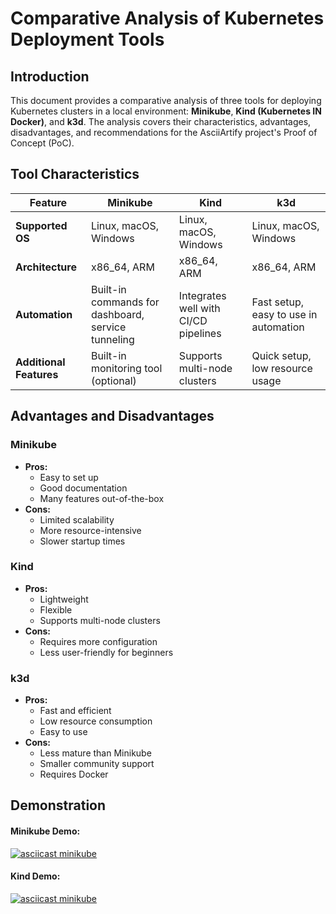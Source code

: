 # Comparative Analysis of Kubernetes Deployment Tools

## Introduction

This document provides a comparative analysis of three tools for deploying Kubernetes clusters in a local environment: **Minikube**, **Kind (Kubernetes IN Docker)**, and **k3d**. The analysis covers their characteristics, advantages, disadvantages, and recommendations for the AsciiArtify project's Proof of Concept (PoC).

## Tool Characteristics

| Feature                | Minikube                          | Kind                              | k3d                              |
|------------------------|-----------------------------------|-----------------------------------|----------------------------------|
| **Supported OS**       | Linux, macOS, Windows              | Linux, macOS, Windows              | Linux, macOS, Windows             |
| **Architecture**       | x86_64, ARM                        | x86_64, ARM                        | x86_64, ARM                       |
| **Automation**         | Built-in commands for dashboard, service tunneling | Integrates well with CI/CD pipelines | Fast setup, easy to use in automation |
| **Additional Features**| Built-in monitoring tool (optional) | Supports multi-node clusters       | Quick setup, low resource usage  |

## Advantages and Disadvantages

### Minikube

- **Pros:**
  - Easy to set up
  - Good documentation
  - Many features out-of-the-box
- **Cons:**
  - Limited scalability
  - More resource-intensive
  - Slower startup times

### Kind

- **Pros:**
  - Lightweight
  - Flexible
  - Supports multi-node clusters
- **Cons:**
  - Requires more configuration
  - Less user-friendly for beginners

### k3d

- **Pros:**
  - Fast and efficient
  - Low resource consumption
  - Easy to use
- **Cons:**
  - Less mature than Minikube
  - Smaller community support
  - Requires Docker

## Demonstration

#### Minikube Demo:

[![asciicast minikube](https://asciinema.org/a/40YijuC8jh9edsn0nHSOsoV8Y.svg)](https://asciinema.org/a/40YijuC8jh9edsn0nHSOsoV8Y)

#### Kind Demo:

[![asciicast minikube](https://asciinema.org/a/6SrXpjmMdlyMXIlVz4kcCPSpH.svg)](https://asciinema.org/a/6SrXpjmMdlyMXIlVz4kcCPSpH)





